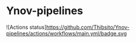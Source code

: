# Ynov-pipelines
![Actions status]https://github.com/Thibsito/Ynov-pipelines/actions/workflows/main.yml/badge.svg
